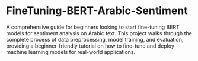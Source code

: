 # FineTuning-BERT-Arabic-Sentiment
A comprehensive guide for beginners looking to start fine-tuning BERT models for sentiment analysis on Arabic text. This project walks through the complete process of data preprocessing, model training, and evaluation, providing a beginner-friendly tutorial on how to fine-tune and deploy machine learning models for real-world applications.
